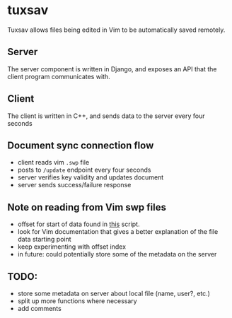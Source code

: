 # tuxsav 

Tuxsav allows files being edited in Vim to be automatically saved remotely.  

## Server

The server component is written in Django, and exposes an API that the client program communicates with.

## Client

The client is written in C++, and sends data to the server every four seconds 

## Document sync connection flow
- client reads vim `.swp` file
- posts to `/update` endpoint every four seconds
- server verifies key validity and updates document
- server sends success/failure response

## Note on reading from Vim swp files
- offset for start of data found in [this](https://github.com/adamhotep/misc-scripts/blob/master/ls.swp) script.
- look for Vim documentation that gives a better explanation of the file data starting point
- keep experimenting with offset index
- in future: could potentially store some of the metadata on the server


## TODO:
- store some metadata on server about local file (name, user?, etc.)
- split up more functions where necessary
- add comments

